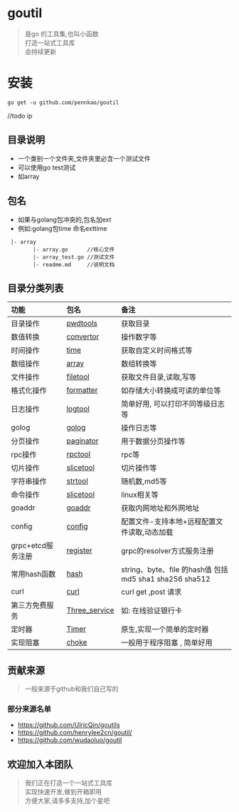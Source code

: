 # goutil
> 是go 的工具集,也叫小函数 <br/>打造一站式工具库<br/>会持续更新

# 安装
```
go get -u github.com/pennkao/goutil
```
//todo ip

## 目录说明
- 一个类别一个文件夹,文件夹里必含一个测试文件
- 可以使用go test测试
- 如array

## 包名
- 如果与golang包冲突的,包名加ext
- 例如:golang包time 命名exttime

```
 |- array
        |- array.go      //核心文件
        |- array_test.go //测试文件
        |- readme.md     //说明文档
```

## 目录分类列表

| 功能 | 包名 |  备注 |
| :--- | :--- | :--- |
| 目录操作 | [pwdtools](pwdtools/pwdtools.go) | 获取目录 |
| 数值转换 | [convertor](convertor/readme.md) | 操作数字等 |
| 时间操作 | [time](time/readme.md) |  获取自定义时间格式等|
| 数组操作 | [array](array) |  数组转换等|
| 文件操作 | [filetool](filetool) |  获取文件目录,读取,写等|
| 格式化操作 | [formatter](formatter) |  如存储大小转换成可读的单位等|
| 日志操作 | [logtool](logtool) | 简单好用, 可以打印不同等级日志等|
| golog | [golog](golog) |  操作日志等|
| 分页操作 | [paginator](paginator) |  用于数据分页操作等|
| rpc操作 | [rpctool](rpctool) |  rpc等|
| 切片操作 | [slicetool](slicetool) |  切片操作等|
| 字符串操作 | [strtool](strtool) |  随机数,md5等|
| 命令操作 | [slicetool](slicetool) |  linux相关等|
| goaddr | [goaddr](goaddr/readme.md) |  获取内网地址和外网地址|
| config | [config](config/readme.md) |  配置文件-支持本地+远程配置文件读取,动态加载|
| grpc+etcd服务注册 | [register](register/README.md) |  grpc的resolver方式服务注册|
| 常用hash函数 | [hash](hash/README.md) |  string、byte、file 的hash值 包括md5 sha1 sha256 sha512 |
| curl | [curl](curl/curl.go) |  curl get ,post 请求 |
| 第三方免费服务 | [Three_service](three_service/bank.go) |  如: 在线验证银行卡|
| 定时器 | [Timer](timer/timer.go) |  原生,实现一个简单的定时器 |
| 实现阻塞 | [choke](choke/README.md) | 一般用于程序阻塞 , 简单好用 |


## 贡献来源
> 一般来源于github和我们自己写的

### 部分来源名单

- https://github.com/UlricQin/goutils
- https://github.com/henrylee2cn/goutil/
- https://github.com/wudaoluo/goutil


## 欢迎加入本团队
> 我们正在打造一个一站式工具库<br/>实现快速开发,做到开箱即用<br/>方便大家,请多多支持,加个星吧


